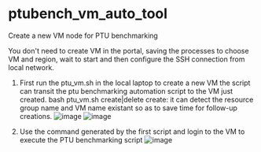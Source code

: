 # ptubench_vm_auto_tool
Create a new VM node for PTU benchmarking

You don't need to create VM in the portal, saving the processes to choose VM and region,
wait to start and then configure the SSH connection from local network.

1. First run the ptu_vm.sh in the local laptop to create a new VM
   the script can transit the ptu benchmarking automation script to the VM just created.
   bash ptu_vm.sh create|delete
   create: it can detect the resource group name and VM name existant so as to save time for follow-up creations.
   ![image](https://github.com/Elizabeth819/ptubench_vm_auto_tool/assets/140314420/97b16370-a920-4b81-af75-2e633ebf581c)
   ![image](https://github.com/Elizabeth819/ptubench_vm_auto_tool/assets/140314420/e8953074-f18b-4af2-8fc5-822698486477)

2. Use the command generated by the first script and login to the VM to execute the PTU benchmarking script
   ![image](https://github.com/Elizabeth819/ptubench_vm_auto_tool/assets/140314420/77ea9777-a7bb-4e15-bec5-577cbe1cff06)
